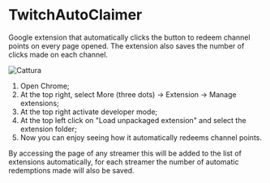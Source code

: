 # TwitchAutoClaimer
Google extension that automatically clicks the button to redeem channel points on every page opened. The extension also saves the number of clicks made on each channel.

![Cattura](https://github.com/LorenzoA98/TwitchAutoClaimer/assets/56697382/5712932e-c421-42fa-9333-ba67d50b2287)

1. Open Chrome;
2. At the top right, select More (three dots) -> Extension -> Manage extensions;
3. At the top right activate developer mode;
4. At the top left click on "Load unpackaged extension" and select the extension folder;
5. Now you can enjoy seeing how it automatically redeems channel points.

By accessing the page of any streamer this will be added to the list of extensions automatically, for each streamer the number of automatic redemptions made will also be saved.
